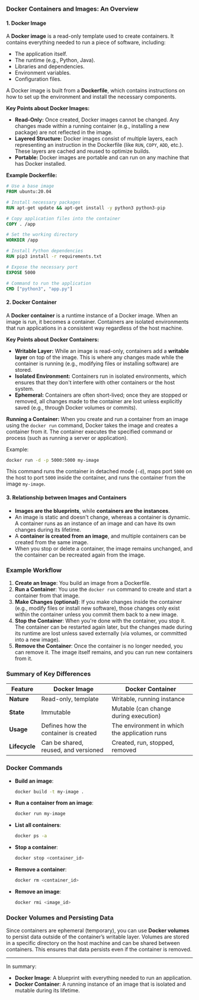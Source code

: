 ### Docker Containers and Images: An Overview

#### 1. **Docker Image**
A **Docker image** is a read-only template used to create containers. It contains everything needed to run a piece of software, including:

- The application itself.
- The runtime (e.g., Python, Java).
- Libraries and dependencies.
- Environment variables.
- Configuration files.

A Docker image is built from a **Dockerfile**, which contains instructions on how to set up the environment and install the necessary components.

**Key Points about Docker Images:**
- **Read-Only:** Once created, Docker images cannot be changed. Any changes made within a running container (e.g., installing a new package) are not reflected in the image.
- **Layered Structure:** Docker images consist of multiple layers, each representing an instruction in the Dockerfile (like `RUN`, `COPY`, `ADD`, etc.). These layers are cached and reused to optimize builds.
- **Portable:** Docker images are portable and can run on any machine that has Docker installed.

**Example Dockerfile:**
```Dockerfile
# Use a base image
FROM ubuntu:20.04

# Install necessary packages
RUN apt-get update && apt-get install -y python3 python3-pip

# Copy application files into the container
COPY . /app

# Set the working directory
WORKDIR /app

# Install Python dependencies
RUN pip3 install -r requirements.txt

# Expose the necessary port
EXPOSE 5000

# Command to run the application
CMD ["python3", "app.py"]
```

#### 2. **Docker Container**
A **Docker container** is a runtime instance of a Docker image. When an image is run, it becomes a container. Containers are isolated environments that run applications in a consistent way regardless of the host machine.

**Key Points about Docker Containers:**
- **Writable Layer:** While an image is read-only, containers add a **writable layer** on top of the image. This is where any changes made while the container is running (e.g., modifying files or installing software) are stored.
- **Isolated Environment:** Containers run in isolated environments, which ensures that they don't interfere with other containers or the host system.
- **Ephemeral:** Containers are often short-lived; once they are stopped or removed, all changes made to the container are lost unless explicitly saved (e.g., through Docker volumes or commits).

**Running a Container:**
When you create and run a container from an image using the `docker run` command, Docker takes the image and creates a container from it. The container executes the specified command or process (such as running a server or application).

Example:
```bash
docker run -d -p 5000:5000 my-image
```
This command runs the container in detached mode (`-d`), maps port `5000` on the host to port `5000` inside the container, and runs the container from the image `my-image`.

#### 3. **Relationship between Images and Containers**

- **Images are the blueprints**, while **containers are the instances**.
- An image is static and doesn't change, whereas a container is dynamic. A container runs as an instance of an image and can have its own changes during its lifetime.
- A **container is created from an image**, and multiple containers can be created from the same image.
- When you stop or delete a container, the image remains unchanged, and the container can be recreated again from the image.

### Example Workflow

1. **Create an Image**: You build an image from a Dockerfile.
2. **Run a Container**: You use the `docker run` command to create and start a container from that image.
3. **Make Changes (optional)**: If you make changes inside the container (e.g., modify files or install new software), those changes only exist within the container unless you commit them back to a new image.
4. **Stop the Container**: When you're done with the container, you stop it. The container can be restarted again later, but the changes made during its runtime are lost unless saved externally (via volumes, or committed into a new image).
5. **Remove the Container**: Once the container is no longer needed, you can remove it. The image itself remains, and you can run new containers from it.

### Summary of Key Differences

| Feature           | Docker Image                          | Docker Container                         |
|-------------------|---------------------------------------|------------------------------------------|
| **Nature**        | Read-only, template                   | Writable, running instance               |
| **State**         | Immutable                             | Mutable (can change during execution)    |
| **Usage**         | Defines how the container is created  | The environment in which the application runs |
| **Lifecycle**     | Can be shared, reused, and versioned  | Created, run, stopped, removed           |

### Docker Commands

- **Build an image**:
  ```bash
  docker build -t my-image .
  ```
- **Run a container from an image**:
  ```bash
  docker run my-image
  ```
- **List all containers**:
  ```bash
  docker ps -a
  ```
- **Stop a container**:
  ```bash
  docker stop <container_id>
  ```
- **Remove a container**:
  ```bash
  docker rm <container_id>
  ```
- **Remove an image**:
  ```bash
  docker rmi <image_id>
  ```

### Docker Volumes and Persisting Data
Since containers are ephemeral (temporary), you can use **Docker volumes** to persist data outside of the container’s writable layer. Volumes are stored in a specific directory on the host machine and can be shared between containers. This ensures that data persists even if the container is removed.

---

In summary:
- **Docker Image**: A blueprint with everything needed to run an application.
- **Docker Container**: A running instance of an image that is isolated and mutable during its lifetime. 
